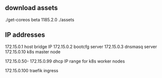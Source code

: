 ## download assets

  ./get-coreos beta 1185.2.0 ./assets

## IP addresses

172.15.0.1   host bridge IP
172.15.0.2   bootcfg server
172.15.0.3   dnsmasq server
172.15.0.10  k8s master node

172.15.0.50-
172.15.0.99  dhcp IP range for k8s worker nodes

172.15.0.100 traefik ingress

